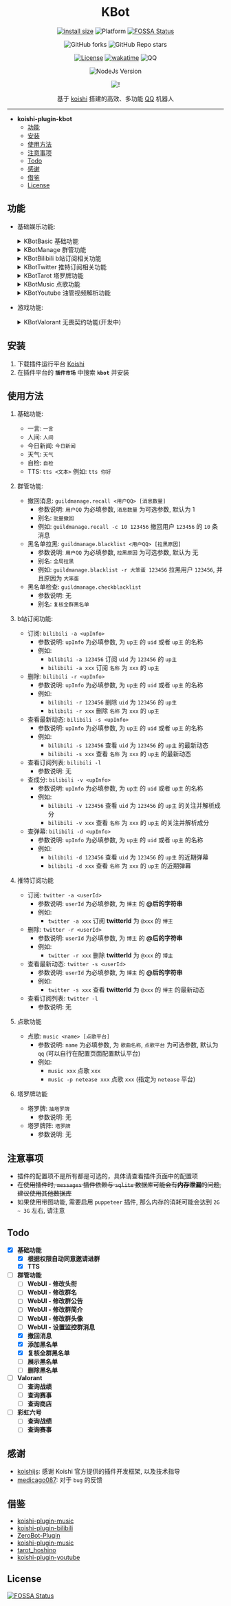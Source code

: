 <div align="center">

# KBot

[![install size](https://packagephobia.com/badge?p=koishi-plugin-kbot)](https://packagephobia.com/result?p=koishi-plugin-kbot)
![Platform](https://img.shields.io/badge/platform-Koishi-blueviolet)
[![FOSSA Status](https://app.fossa.com/api/projects/git%2Bgithub.com%2FKabuda-czh%2Fkoishi-plugin-kbot.svg?type=shield)](https://app.fossa.com/projects/git%2Bgithub.com%2FKabuda-czh%2Fkoishi-plugin-kbot?ref=badge_shield)

![GitHub forks](https://img.shields.io/github/forks/Kabuda-czh/koishi-plugin-kbot?style=social)
![GitHub Repo stars](https://img.shields.io/github/stars/Kabuda-czh/koishi-plugin-kbot?style=social)

[![License](https://img.shields.io/github/license/Kabuda-czh/koishi-plugin-kbot)](https://github.com/Kabuda-czh/koishi-plugin-kbot/blob/master/LICENSE)
[![wakatime](https://wakatime.com/badge/user/e6e4d351-af56-4ce7-8c0a-0b372c53962d/project/5df1a406-9c51-43c0-9a9f-28ac2cb16d2f.svg)](https://wakatime.com/badge/user/e6e4d351-af56-4ce7-8c0a-0b372c53962d/project/5df1a406-9c51-43c0-9a9f-28ac2cb16d2f)
![QQ](https://img.shields.io/badge/Tencent_QQ-634469564-ff69b4)

![NodeJs Version](https://img.shields.io/badge/NodeJs-18-blue)

![!](https://count.getloli.com/get/@koishi-plugin-kbot?theme=rule34)

基于 [koishi](../../../../koishijs/koishi) 搭建的高效、多功能 [QQ](../../../../Mrs4s/go-cqhttp) 机器人

</div>

---

- **koishi-plugin-kbot**
  - [功能](#功能)
  - [安装](#安装)
  - [使用方法](#使用方法)
  - [注意事项](#注意事项)
  - [Todo](#todo)
  - [感谢](#感谢)
  - [借鉴](#借鉴)
  - [License](#license)

## 功能

- 基础娱乐功能:
  <details>

    <summary>KBotBasic 基础功能</summary>

    **一言**: 随机一言

    **人间**: 随机发送散文集《我在人间凑数的日子》句子

    **今日新闻**: 获取60秒看世界新闻 (来源于: [ALAPI](https://www.alapi.cn/))

    **天气**: 查询国内天气 (来源于: [ALAPI](https://www.alapi.cn/))

    **自检**: 通过图的形式发送机器人的运行状态

    **TTS**: 语音合成 (来源于: [text-to-speech](https://www.text-to-speech.cn/))
  </details>

  <details>

    <summary>KBotManage 群管功能</summary>

    **WebUI**: 通过网页的形式管理机器人, 可以禁言/解禁, 踢出群聊, 发送消息等

    **撤回消息**: 批量撤回用户消息, 但需要机器人权限

    **黑名单**: 全局黑名单, 添加全局黑名单且可以全局检查机器人所在的所有群并踢出黑名单用户

  </details>

  <details>

    <summary>KBotBilibili b站订阅相关功能</summary>

    **订阅/删除**: 订阅/删除b站up主

    **查看最新动态**: 查看up主最新动态

    **查看订阅列表**: 查看订阅的up主列表

    **查成分**: 查看up主关注的成分(**仅供娱乐**)

    **查弹幕**: 查看up主近期进入的直播间以及发送的弹幕(**仅供娱乐**)
  </details>

  <details>

    <summary>KBotTwitter 推特订阅相关功能</summary>

    **订阅/删除**: 订阅/删除推特博主

    **查看最新动态**: 查看推特博主最新动态

    **查看订阅列表**: 查看订阅的推特博主列表
  </details>

  <details>

    <summary>KBotTarot 塔罗牌功能</summary>

    **塔罗牌**: 抽取单张塔罗牌或者抽取塔罗牌阵
  </details>

  <details>

    <summary>KBotMusic 点歌功能</summary>

    **点歌**: 通过关键词点歌(拥有 qq/网易云 平台)
  </details>

  <details>

    <summary>KBotYoutube 油管视频解析功能</summary>

    **视频解析**: 通过监测到的油管视频链接解析视频信息 (需要API v3)
  </details>
- 游戏功能:
  <details>

    <summary>KBotValorant 无畏契约功能(开发中)</summary>

    **查战绩**: 查看玩家的战绩

    **查看每日商店**: 查看每日商店的商品
  </details>

## 安装

1. 下载插件运行平台 [Koishi](https://koishi.chat/)
2. 在插件平台的 **`插件市场`** 中搜索 **`kbot`** 并安装

## 使用方法

1. 基础功能:

   - 一言: `一言`
   - 人间: `人间`
   - 今日新闻: `今日新闻`
   - 天气: `天气`
   - 自检: `自检`
   - TTS: `tts <文本>` 例如: `tts 你好`

2. 群管功能:

    - 撤回消息: `guildmanage.recall <用户QQ> [消息数量]`
      - 参数说明: `用户QQ` 为必填参数, `消息数量` 为可选参数, 默认为 1
      - 别名: `批量撤回`
      - 例如: `guildmanage.recall -c 10 123456` 撤回用户 `123456` 的 `10` 条消息
    - 黑名单拉黑: `guildmanage.blacklist <用户QQ> [拉黑原因]`
      - 参数说明: `用户QQ` 为必填参数, `拉黑原因` 为可选参数, 默认为 无
      - 别名: `全局拉黑`
      - 例如: `guildmanage.blacklist -r 大笨蛋 123456` 拉黑用户 `123456`, 并且原因为 `大笨蛋`
    - 黑名单检查: `guildmanage.checkblacklist`
      - 参数说明: 无
      - 别名: `复核全群黑名单`

3. b站订阅功能:

    - 订阅: `bilibili -a <upInfo>`
      - 参数说明: `upInfo` 为必填参数, 为 `up主` 的 `uid` 或者 `up主` 的名称
      - 例如:
        - `bilibili -a 123456` 订阅 `uid` 为 `123456` 的 `up主`
        - `bilibili -a xxx` 订阅 `名称` 为 `xxx` 的 `up主`
    - 删除: `bilibili -r <upInfo>`
      - 参数说明: `upInfo` 为必填参数, 为 `up主` 的 `uid` 或者 `up主` 的名称
      - 例如:
        - `bilibili -r 123456` 删除 `uid` 为 `123456` 的 `up主`
        - `bilibili -r xxx` 删除 `名称` 为 `xxx` 的 `up主`
    - 查看最新动态: `bilibili -s <upInfo>`
      - 参数说明: `upInfo` 为必填参数, 为 `up主` 的 `uid` 或者 `up主` 的名称
      - 例如:
        - `bilibili -s 123456` 查看 `uid` 为 `123456` 的 `up主` 的最新动态
        - `bilibili -s xxx` 查看 `名称` 为 `xxx` 的 `up主` 的最新动态
    - 查看订阅列表: `bilibili -l`
      - 参数说明: 无
    - 查成分: `bilibili -v <upInfo>`
      - 参数说明: `upInfo` 为必填参数, 为 `up主` 的 `uid` 或者 `up主` 的名称
      - 例如:
        - `bilibili -v 123456` 查看 `uid` 为 `123456` 的 `up主` 的关注并解析成分
        - `bilibili -v xxx` 查看 `名称` 为 `xxx` 的 `up主` 的关注并解析成分
    - 查弹幕: `bilibili -d <upInfo>`
      - 参数说明: `upInfo` 为必填参数, 为 `up主` 的 `uid` 或者 `up主` 的名称
      - 例如:
        - `bilibili -d 123456` 查看 `uid` 为 `123456` 的 `up主` 的近期弹幕
        - `bilibili -d xxx` 查看 `名称` 为 `xxx` 的 `up主` 的近期弹幕

4. 推特订阅功能

    - 订阅: `twitter -a <userId>`
      - 参数说明: `userId` 为必填参数, 为 `博主` 的 **@后的字符串**
      - 例如:
        - `twitter -a xxx` 订阅 **twitterId** 为 `@xxx` 的 `博主`
    - 删除: `twitter -r <userId>`
      - 参数说明: `userId` 为必填参数, 为 `博主` 的 **@后的字符串**
      - 例如:
        - `twitter -r xxx` 删除 **twitterId** 为 `@xxx` 的 `博主`
    - 查看最新动态: `twitter -s <userId>`
      - 参数说明: `userId` 为必填参数, 为 `博主` 的 **@后的字符串**
      - 例如:
        - `twitter -s xxx` 查看 **twitterId** 为 `@xxx` 的 `博主` 的最新动态
    - 查看订阅列表: `twitter -l`
      - 参数说明: 无

5. 点歌功能

    - 点歌: `music <name> [点歌平台]`
      - 参数说明: `name` 为必填参数, 为 `歌曲名称`, `点歌平台` 为可选参数, 默认为 `qq` (可以自行在配置页面配置默认平台)
      - 例如:
        - `music xxx` 点歌 `xxx`
        - `music -p netease xxx` 点歌 `xxx` (指定为 `netease` 平台)

6. 塔罗牌功能

    - 塔罗牌: `抽塔罗牌`
      - 参数说明: 无
    - 塔罗牌阵: `塔罗牌`
      - 参数说明: 无

## 注意事项

- 插件的配置项不是所有都是可选的，具体请查看插件页面中的配置项
- ~~在使用插件时, `messages` 插件依赖与 `sqlite` 数据库可能会有**内存泄漏**的问题, 建议使用其他数据库~~
- 如果使用带图功能, 需要启用 `puppeteer` 插件, 那么内存的消耗可能会达到 `2G ~ 3G` 左右, 请注意

## Todo

- [x] **基础功能**
  - [x] **根据权限自动同意邀请进群**
  - [x] **TTS**
- [ ] **群管功能**
  - [ ] **WebUI - 修改头衔**
  - [ ] **WebUI - 修改群名**
  - [ ] **WebUI - 修改群公告**
  - [ ] **WebUI - 修改群简介**
  - [ ] **WebUI - 修改群头像**
  - [ ] **WebUI - 设置监控群消息**
  - [x] **撤回消息**
  - [x] **添加黑名单**
  - [x] **复核全群黑名单**
  - [ ] **展示黑名单**
  - [ ] **删除黑名单**
- [ ] **Valorant**
  - [ ] **查询战绩**
  - [ ] **查询赛事**
  - [ ] **查询商店**
- [ ] **彩虹六号**
  - [ ] **查询战绩**
  - [ ] **查询赛事**

## 感谢

- [koishijs](https://github.com/koishijs/koishi): 感谢 Koishi 官方提供的插件开发框架, 以及技术指导
- [medicago087](https://github.com/medicago087): 对于 `bug` 的反馈

## 借鉴

- [koishi-plugin-music](https://github.com/koishijs/koishi-plugin-music)
- [koishi-plugin-bilibili](https://github.com/Anillc/koishi-plugin-bilibili)
- [ZeroBot-Plugin](https://github.com/FloatTech/ZeroBot-Plugin/tree/master)
- [koishi-plugin-music](https://github.com/koishijs/koishi-plugin-music)
- [tarot_hoshino](https://github.com/haha114514/tarot_hoshino)
- [koishi-plugin-youtube](https://github.com/tediorelee/koishi-plugin-youtube)

## License

[![FOSSA Status](https://app.fossa.com/api/projects/git%2Bgithub.com%2FKabuda-czh%2Fkoishi-plugin-kbot.svg?type=large)](https://app.fossa.com/projects/git%2Bgithub.com%2FKabuda-czh%2Fkoishi-plugin-kbot?ref=badge_large)

